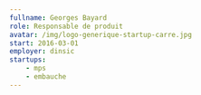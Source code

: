 ```yaml
---
fullname: Georges Bayard
role: Responsable de produit
avatar: /img/logo-generique-startup-carre.jpg
start: 2016-03-01
employer: dinsic
startups:
    - mps
    - embauche
---
```

